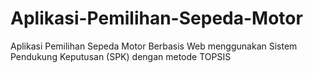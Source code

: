 # Aplikasi-Pemilihan-Sepeda-Motor
Aplikasi Pemilihan Sepeda Motor Berbasis Web menggunakan Sistem Pendukung Keputusan (SPK) dengan metode TOPSIS
